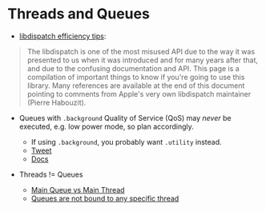 # Threads and Queues

- [libdispatch efficiency tips](
https://gist.github.com/tclementdev/6af616354912b0347cdf6db159c37057):

> The libdispatch is one of the most misused API due to the way it was presented to us when it was introduced and for many years after that, and due to the confusing documentation and API. This page is a compilation of important things to know if you're going to use this library. Many references are available at the end of this document pointing to comments from Apple's very own libdispatch maintainer (Pierre Habouzit).

- Queues with `.background` Quality of Service (QoS) may *never* be executed, e.g. low power mode, so plan accordingly.
    - If using `.background`, you probably want `.utility` instead.
    - [Tweet](https://twitter.com/gregheo/status/1001501337907970048)
    - [Docs](https://developer.apple.com/library/content/documentation/Performance/Conceptual/EnergyGuide-iOS/PrioritizeWorkWithQoS.html)

- Threads != Queues
    - [Main Queue vs Main Thread](http://blog.benjamin-encz.de/post/main-queue-vs-main-thread/)
    - [Queues are not bound to any specific thread](https://blog.krzyzanowskim.com/2016/06/03/queues-are-not-bound-to-any-specific-thread/)
